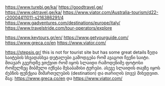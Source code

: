 https://www.turebi.ge/ka/
https://goodtravel.ge/
https://www.oktravel.ge/ka/
https://www.viator.com/Australia-tourism/d22-r20004411011-s216386291/4
https://www.gadventures.com/destinations/europe/italy/
https://www.travelstride.com/tour-operators/explore

https://www.keytours.gr/en/
https://www.getyourguide.com/
https://www.greca.co/en
https://www.viator.com/

https://stepsis.gr/   this is not for tourist site but has some great details
ზედა საიტების სხვადასხვა დეტალები გამოდგება რომ ავაგოთ ჩვენი საიტი. 
მთავარ გვერდზე ვთქვით რომ იყოს სლაიდი რამოდენიმე ფოტოსი რომელზეც მიბმული იქნება შესაბამისი ტურები. 
ასევე სლაიდის თავზე იყოს ძებნის ფუნქცია მიმართულების (destination) და თარიღის (თვე) მიხედვით. მაგ: https://www.greca.co/en და https://www.viator.com/
